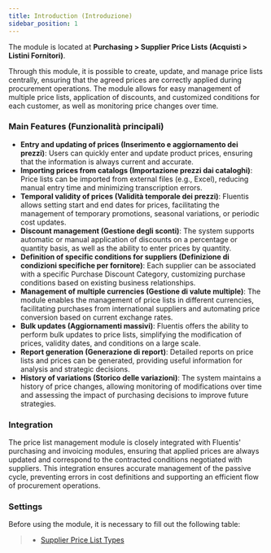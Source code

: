 ```yaml
---
title: Introduction (Introduzione)
sidebar_position: 1
---
```


The module is located at **Purchasing > Supplier Price Lists (Acquisti > Listini Fornitori)**.   

Through this module, it is possible to create, update, and manage price lists centrally, ensuring that the agreed prices are correctly applied during procurement operations. The module allows for easy management of multiple price lists, application of discounts, and customized conditions for each customer, as well as monitoring price changes over time.

### **Main Features (Funzionalità principali)**

- **Entry and updating of prices (Inserimento e aggiornamento dei prezzi)**: Users can quickly enter and update product prices, ensuring that the information is always current and accurate.
- **Importing prices from catalogs (Importazione prezzi dai cataloghi)**: Price lists can be imported from external files (e.g., Excel), reducing manual entry time and minimizing transcription errors. 
- **Temporal validity of prices (Validità temporale dei prezzi)**: Fluentis allows setting start and end dates for prices, facilitating the management of temporary promotions, seasonal variations, or periodic cost updates.
- **Discount management (Gestione degli sconti)**: The system supports automatic or manual application of discounts on a percentage or quantity basis, as well as the ability to enter prices by quantity.
- **Definition of specific conditions for suppliers (Definizione di condizioni specifiche per fornitore)**: Each supplier can be associated with a specific Purchase Discount Category, customizing purchase conditions based on existing business relationships. 
- **Management of multiple currencies (Gestione di valute multiple)**: The module enables the management of price lists in different currencies, facilitating purchases from international suppliers and automating price conversion based on current exchange rates.
- **Bulk updates (Aggiornamenti massivi)**: Fluentis offers the ability to perform bulk updates to price lists, simplifying the modification of prices, validity dates, and conditions on a large scale.
- **Report generation (Generazione di report)**: Detailed reports on price lists and prices can be generated, providing useful information for analysis and strategic decisions.
- **History of variations (Storico delle variazioni)**: The system maintains a history of price changes, allowing monitoring of modifications over time and assessing the impact of purchasing decisions to improve future strategies.

### **Integration**

The price list management module is closely integrated with Fluentis' purchasing and invoicing modules, ensuring that applied prices are always updated and correspond to the contracted conditions negotiated with suppliers. This integration ensures accurate management of the passive cycle, preventing errors in cost definitions and supporting an efficient flow of procurement operations.  

### **Settings**

Before using the module, it is necessary to fill out the following table: 
> - [Supplier Price List Types](/docs/configurations/tables/purchase/purchase-price-list-type)